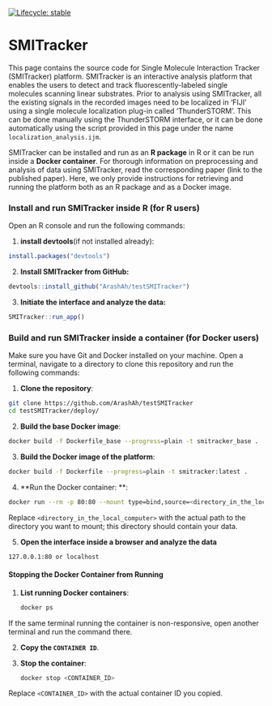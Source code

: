 <!-- badges: start -->

[![Lifecycle: stable](https://img.shields.io/badge/lifecycle-stable-brightgreen.svg)](https://lifecycle.r-lib.org/articles/stages.html#stable)

<!-- badges: end -->

# SMITracker


This page contains the source code for Single Molecule Interaction Tracker (SMITracker) platform. SMITracker is an interactive analysis platform that enables the users to detect and track fluorescently-labeled single molecules scanning linear substrates. Prior to analysis using SMITracker, all the existing signals in the recorded images need to be localized in ‘FIJI’ using a single molecule localization plug-in called ‘ThunderSTORM’. This can be done manually using the ThunderSTORM interface, or it can be done automatically using the script provided in this page under the name `localization_analysis.ijm`.

SMITracker can be installed and run as an **R package** in R or it can be run inside a **Docker container**. For thorough information on preprocessing and analysis of data using SMITracker, read the corresponding paper (link to the published paper). Here, we only provide instructions for retrieving and running the platform both as an R package and as a Docker image.

### Install and run SMITracker inside R (for R users)

Open an R console and run the following commands: 

1. **install devtools**(if not installed already):

``` r
install.packages("devtools")

```
2. **Install SMITracker from GitHub:** 

``` r
devtools::install_github("ArashAh/testSMITracker")

```
3. **Initiate the interface and analyze the data:**


``` r
SMITracker::run_app()

```

### Build and run SMITracker inside a container (for Docker users)

Make sure you have Git and Docker installed on your machine. Open a terminal, 
navigate to a directory to clone this repository and run the following commands: 

1. **Clone the repository**:

```sh
git clone https://github.com/ArashAh/testSMITracker
cd testSMITracker/deploy/
```

2. **Build the base Docker image**:

```sh
docker build -f Dockerfile_base --progress=plain -t smitracker_base .
```

3. **Build the Docker image of the platform**:

```sh
docker build -f Dockerfile --progress=plain -t smitracker:latest .
```

4. **Run the Docker container: **:

```sh
docker run --rm -p 80:80 --mount type=bind,source=<directory_in_the_local_computer>,target=/home smitracker:latest
```

Replace `<directory_in_the_local_computer>` with the actual path to the directory you want to mount; this directory should contain your data. 

5. **Open the interface inside a browser and analyze the data**
```link
127.0.0.1:80 or localhost 
```


#### Stopping the Docker Container from Running

1. **List running Docker containers**:

    ```sh
    docker ps
    ```
If the same terminal running the container is non-responsive, open another terminal and run the command there. 

2. **Copy the `CONTAINER ID`**.

3. **Stop the container**:

    ```sh
    docker stop <CONTAINER_ID>
    ```

Replace `<CONTAINER_ID>` with the actual container ID you copied.

